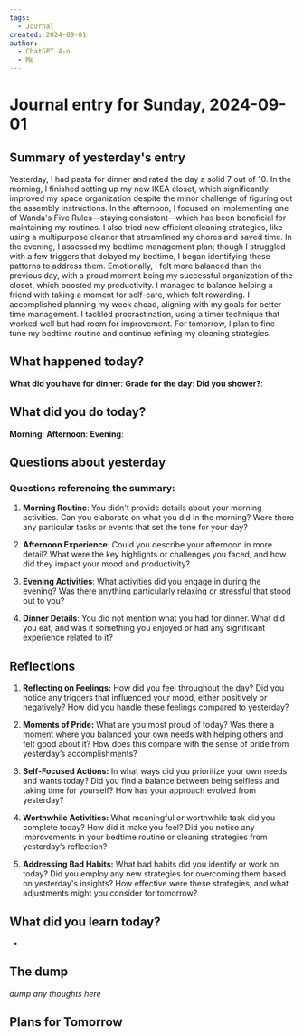 ```yaml
---
tags:
  - Journal
created: 2024-09-01
author:
  - ChatGPT 4-o
  - Me
---
```

# Journal entry for Sunday, 2024-09-01

## Summary of yesterday's entry

Yesterday, I had pasta for dinner and rated the day a solid 7 out of 10. In the morning, I finished setting up my new IKEA closet, which significantly improved my space organization despite the minor challenge of figuring out the assembly instructions. In the afternoon, I focused on implementing one of Wanda's Five Rules—staying consistent—which has been beneficial for maintaining my routines. I also tried new efficient cleaning strategies, like using a multipurpose cleaner that streamlined my chores and saved time. In the evening, I assessed my bedtime management plan; though I struggled with a few triggers that delayed my bedtime, I began identifying these patterns to address them. Emotionally, I felt more balanced than the previous day, with a proud moment being my successful organization of the closet, which boosted my productivity. I managed to balance helping a friend with taking a moment for self-care, which felt rewarding. I accomplished planning my week ahead, aligning with my goals for better time management. I tackled procrastination, using a timer technique that worked well but had room for improvement. For tomorrow, I plan to fine-tune my bedtime routine and continue refining my cleaning strategies.

## What happened today?

**What did you have for dinner**: 
**Grade for the day**: 
**Did you shower?**: 

## What did you do today?

**Morning**: 
**Afternoon**: 
**Evening**: 

## Questions about yesterday

### Questions referencing the summary:

1. **Morning Routine**: You didn't provide details about your morning activities. Can you elaborate on what you did in the morning? Were there any particular tasks or events that set the tone for your day?

2. **Afternoon Experience**: Could you describe your afternoon in more detail? What were the key highlights or challenges you faced, and how did they impact your mood and productivity?

3. **Evening Activities**: What activities did you engage in during the evening? Was there anything particularly relaxing or stressful that stood out to you?

4. **Dinner Details**: You did not mention what you had for dinner. What did you eat, and was it something you enjoyed or had any significant experience related to it?

## Reflections

1. **Reflecting on Feelings:**
   How did you feel throughout the day? Did you notice any triggers that influenced your mood, either positively or negatively? How did you handle these feelings compared to yesterday?

2. **Moments of Pride:**
   What are you most proud of today? Was there a moment where you balanced your own needs with helping others and felt good about it? How does this compare with the sense of pride from yesterday’s accomplishments?

3. **Self-Focused Actions:**
   In what ways did you prioritize your own needs and wants today? Did you find a balance between being selfless and taking time for yourself? How has your approach evolved from yesterday?

4. **Worthwhile Activities:**
   What meaningful or worthwhile task did you complete today? How did it make you feel? Did you notice any improvements in your bedtime routine or cleaning strategies from yesterday’s reflection?

5. **Addressing Bad Habits:**
   What bad habits did you identify or work on today? Did you employ any new strategies for overcoming them based on yesterday's insights? How effective were these strategies, and what adjustments might you consider for tomorrow?

## What did you learn today?

- 

## The dump
*dump any thoughts here*

## Plans for Tomorrow
